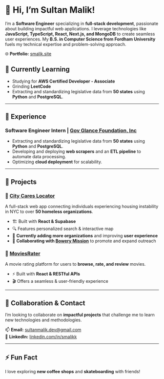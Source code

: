 # 👋 Hi, I’m Sultan Malik!  

I’m a **Software Engineer** specializing in **full-stack development**, passionate about building impactful web applications. I leverage technologies like **JavaScript, TypeScript, React, Next.js, and MongoDB** to create seamless user experiences. My **B.S. in Computer Science from Fordham University** fuels my technical expertise and problem-solving approach.  

🌐 **Portfolio:** [smalik.site](https://smalik.site/)  

## 🌱 Currently Learning  
- Studying for **AWS Certified Developer - Associate**  
- Grinding **LeetCode**
- Extracting and standardizing legislative data from **50 states** using **Python** and **PostgreSQL**.  


---

## 💼 Experience  
### Software Engineer Intern | [ Gov Glance Foundation, Inc](https://govglance.foundation/)  
- Extracting and standardizing legislative data from **50 states** using **Python** and **PostgreSQL**.  
- Developing and deploying **web scrapers** and an **ETL pipeline** to automate data processing.  
- Optimizing **cloud deployment** for scalability.
---
  
## 🚀 Projects  

### 🔹 [City Cares Locator](https://citycares.netlify.app/)  
A full-stack web app connecting individuals experiencing housing instability in NYC to over **50 homeless organizations**.  
- 🏗 Built with **React & Supabase**  
- 🔍 Features personalized search & interactive map  
- 🔄 **Currently adding more organizations** and improving **user experience**  
- 🤝 **Collaborating with [Bowery Mission](https://www.bowery.org/)** to promote and expand outreach  

### 🔹 [MoviesRater](https://moviesrater.netlify.app/)  
A movie rating platform for users to **browse, rate, and review** movies.  
- ⚡ Built with **React & RESTful APIs**  
- 🎬 Offers a seamless & user-friendly experience  


---

## 👯 Collaboration & Contact  

I’m looking to collaborate on **impactful projects** that challenge me to learn new technologies and methodologies.  

📫 **Email:** [sultanmalik.dev@gmail.com](mailto:sultanmalik.dev@gmail.com)  
🔗 **LinkedIn:** [linkedin.com/in/smalikk](https://www.linkedin.com/in/smalikk/)  

---

## ⚡ Fun Fact  
I love exploring **new coffee shops** and **skateboarding** with friends!  


